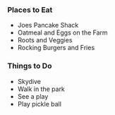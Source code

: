 ### Places to Eat
  - Joes Pancake Shack
  - Oatmeal and Eggs on the Farm
  - Roots and Veggies
  - Rocking Burgers and Fries

### Things to Do
  - Skydive
  - Walk in the park
  - See a play
  - Play pickle ball
